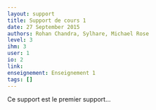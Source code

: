 ```yaml
---
layout: support
title: Support de cours 1 
date: 27 September 2015
authors: Rohan Chandra, Sylhare, Michael Rose
level: 3
ihm: 3
user: 1
io: 2
link: 
enseignement: Enseignement 1
tags: []
---
```


Ce support est le premier support... 